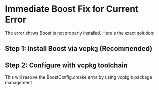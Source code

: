# Immediate Boost Fix for Current Error

The error shows Boost is not properly installed. Here's the exact solution:

## Step 1: Install Boost via vcpkg (Recommended)


## Step 2: Configure with vcpkg toolchain


This will resolve the BoostConfig.cmake error by using vcpkg's package management.
